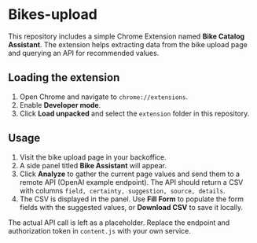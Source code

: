 # Bikes-upload

This repository includes a simple Chrome Extension named **Bike Catalog Assistant**. The extension helps extracting data from the bike upload page and querying an API for recommended values.

## Loading the extension

1. Open Chrome and navigate to `chrome://extensions`.
2. Enable **Developer mode**.
3. Click **Load unpacked** and select the `extension` folder in this repository.

## Usage

1. Visit the bike upload page in your backoffice.
2. A side panel titled **Bike Assistant** will appear.
3. Click **Analyze** to gather the current page values and send them to a remote API (OpenAI example endpoint). The API should return a CSV with columns `field, certainty, suggestion, source, details`.
4. The CSV is displayed in the panel. Use **Fill Form** to populate the form fields with the suggested values, or **Download CSV** to save it locally.

The actual API call is left as a placeholder. Replace the endpoint and authorization token in `content.js` with your own service.
